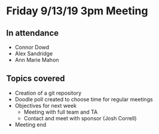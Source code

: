 # Friday 9/13/19 3pm Meeting
## In attendance
 - Connor Dowd
 - Alex Sandridge
 - Ann Marie Mahon

## Topics covered
 - Creation of a git repository
 - Doodle poll created to choose time for regular meetings
 - Objectives for next week
    - Meeting with full team and TA
    - Contact and meet with sponsor (Josh Correll)
 - Meeting end